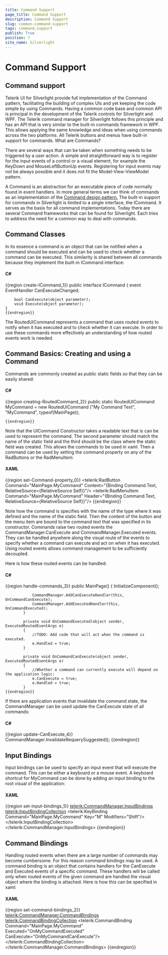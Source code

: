 ```yaml
---
title: Command Support
page_title: Command Support
description: Command Support
slug: common-command-support
tags: command,support
publish: True
position: 7
site_name: Silverlight
---
```


# Command Support



## Command support

Telerik UI for Silverlight provide full implementation of the Command pattern, facilitating the building of complex UIs and yet keeping the code simple by using Commands. 
Having a common code base and common API is principal in the development of the Telerik controls for Silverlight and WPF. The Telerik command manager for Silverlight follows this principle and has an API that is very similar to the built-in commands framework in WPF. This allows applying the same knowledge and ideas when using commands across the two platforms. All Telerik buttons and menus have built-in support for commands.
        What are Commands?

There are several ways that can be taken when something needs to be triggered by a user action. A simple and straightforward way is to register for the input events of a control or a visual element, for example the KeyDown and MouseLeftButtonUp events. Registering for input events may not be always possible and it does not fit the Model-View-ViewModel pattern.
        

A Command is an abstraction for an executable piece of code normally found in event handlers. In more general terms we can think of commands as an implementation of the [ Command design pattern.](http://msdn.microsoft.com/en-us/library/ff921126(v=pandp.20).aspx)
          The built-in support for commands in Silverlight is limited to a single interface, the ICommand. It serves as the basis for all command implementations.
Today there are several Command frameworks that can be found for Silverlight. Each tries to address the need for a common way to deal with commands.
        

## Command Classes

In its essence a command is an object that can be notified when a command should be executed and can be used to check whether a command can be executed. This similarity is shared between all commands because they implement the built-in ICommand interface:
        

#### __C#__

{{region create-ICommand_1}}
	public interface ICommand
	{
		event EventHandler CanExecuteChanged;
	
		bool CanExecute(object parameter);
		void Execute(object parameter);
	}
	{{endregion}}



The RoutedUICommand represents a command that uses routed events to notify when it has executed and to check whether it can execute. In order to use these commands more effectively an understanding of how routed events work is needed.
        

## Command Basics: Creating and using a Command

Commands are commonly created as public static fields so that they can be easily shared:
    

#### __C#__

{{region creating-RoutedCommand_2}}
	public static RoutedUICommand MyCommand = new RoutedUICommand ("My Command Text", "MyCommand", typeof(MainPage));
	
	{{endregion}}



Note that the UICommand Constructor takes a readable text that is can be used to represent the command. The second parameter should match the name of the static field and the third should be the class where the static field was created. This allows the commands to be used in xaml.
Then a command can be used by setting the command property on any of the RadButtons or the RadMenuItem:
    

#### __XAML__

{{region set-Command-property_0}}
	        <telerik:RadButton Command="MainPage.MyCommand" Content="{Binding Command.Text, RelativeSource={RelativeSource Self}}"/>
	        <telerik:RadMenuItem Command="MainPage.MyCommand" Header="{Binding Command.Text, RelativeSource={RelativeSource Self}}"/>
	{{endregion}}



Note how the command is specifies with the name of the type where it was defined and the name of the static field. Then the content of the button and the menu item are bound to the command text that was specified in its constructor.
Commands raise two routed events the CommandManager.CanExecute and CommandManager.Executed events. They can be handled anywhere along the visual route of the events to specify whether a command can execute and act on when it has executed. Using routed events allows command management to be sufficiently decoupled.

Here is how these routed events can be handled:

#### __C#__

{{region handle-commands_3}}
			public MainPage()
			{
				InitializeComponent();
	
				CommandManager.AddCanExecuteHandler(this, OnCommandCanExecute);
				CommandManager.AddExecutedHandler(this, OnCommandExecuted);
			}
	
			private void OnCommandExecuted(object sender, ExecutedRoutedEventArgs e)
			{
				//TODO: Add code that will act when the command is executed.
				e.Handled = true;
			}
	
			private void OnCommandCanExecute(object sender, ExecutedRoutedEventArgs e)
			{
				//Whether a command can currently execute will depend on the application logic:
				e.CanExecute = true;
				e.Handled = true;
			}
	{{endregion}}



If there are application events that invalidate the command state, the CommandManager can be used update the CanExecute state of all commands:
    

#### __C#__

{{region update-CanExecute_4}}
			CommandManager.InvalidateRequerySuggested();
	{{endregion}}



## Input Bindings

Input bindings can be used to specify an input event that will execute the command. This can be either a keyboard or a mouse event. A keyboard shortcut for MyCommand can be done by adding an input binding to the root visual of the application:
        

#### __XAML__

{{region set-input-bindings_1}}
	        <Grid x:Name="LayoutRoot">
	            <telerik:CommandManager.InputBindings>
	                <telerik:InputBindingCollection>
	                    <telerik:KeyBinding Command="MainPage.MyCommand" Key="M" Modifiers="Shift"/>
	                </telerik:InputBindingCollection>
	            </telerik:CommandManager.InputBindings>
	        </Grid>
	{{endregion}}



## Command Bindings

Handling routed events when there are a large number of commands may become cumbersome. For this reason command bindings may be used. A command binding is an object that contains handlers for the CanExecute and Executed events of a specific command. These handlers will be called only when routed events of the given command are handled the visual object where the binding is attached. Here is how this can be specified in xaml:
        

#### __XAML__

{{region set-command-bindings_2}}
	        <telerik:CommandManager.CommandBindings>
	            <telerik:CommandBindingCollection>
	                <telerik:CommandBinding Command="MainPage.MyCommand" Executed="OnMyCommandExecuted" CanExecute="OnMyCommandCanExecute"/>
	            </telerik:CommandBindingCollection>
	        </telerik:CommandManager.CommandBindings>
	{{endregion}}


